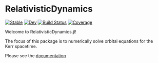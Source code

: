 # RelativisticDynamics

[![Stable](https://img.shields.io/badge/docs-stable-blue.svg)](https://tomkimpson.github.io/RelativisticDynamics.jl/stable/)
[![Dev](https://img.shields.io/badge/docs-dev-blue.svg)](https://tomkimpson.github.io/RelativisticDynamics.jl/dev/)
[![Build Status](https://github.com/tomkimpson/RelativisticDynamics.jl/actions/workflows/CI.yml/badge.svg?branch=main)](https://github.com/tomkimpson/RelativisticDynamics.jl/actions/workflows/CI.yml?query=branch%3Amain)
[![Coverage](https://codecov.io/gh/tomkimpson/RelativisticDynamics.jl/branch/main/graph/badge.svg)](https://codecov.io/gh/tomkimpson/RelativisticDynamics.jl)


Welcome to RelativisticDynamics.jl!

The focus of this package is to numerically solve orbital equations for the Kerr spacetime.





Please see the [documentation](https://tomkimpson.github.io/RelativisticDynamics.jl/dev/)


